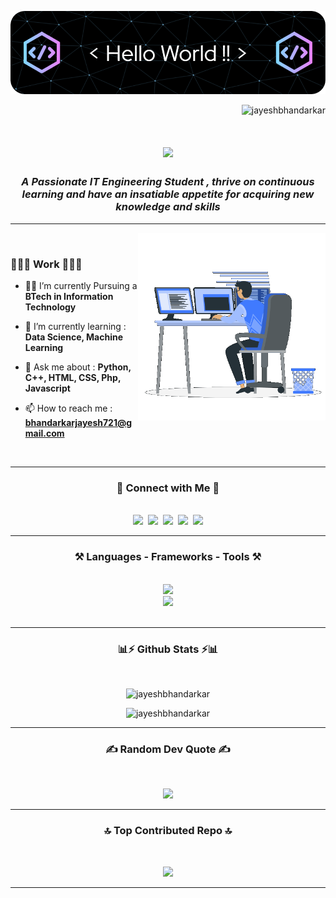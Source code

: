 ![Header](./header.png)

<p align="right"> <img src="https://komarev.com/ghpvc/?username=jayeshbhandarkar&label=Profile%20views&color=0e75b6&style=flat" alt="jayeshbhandarkar" /> </p>

<h1 align="center">
    <img src="https://readme-typing-svg.herokuapp.com/?font=Righteous&size=35&center=true&vCenter=true&width=500&height=70&duration=4000&lines=Hi+!+👋;+I'm+Jayesh+Bhandarkar+!!;" />
</h1>

<h3 align="center"><i>A Passionate IT Engineering Student , thrive on continuous learning and have an insatiable appetite for acquiring new knowledge and skills</i></h3>
<hr/>
<img align="right" width=300 alt="coading" src="./sample.gif">
<br/>
<h3 align="left">👨🏻‍💻 Work 👨🏻‍💻</h3>
<div align="left">
    
- 👨‍🎓 I’m currently Pursuing a **BTech in Information Technology** <br>
    
- 🌱 I’m currently learning : **Data Science, Machine Learning** <br>
 
- 💬 Ask me about : **Python, C++, HTML, CSS, Php, Javascript** <br>
 
- 📫 How to reach me : **<a href="mailto: bhandarkarjayesh721@gmail.com">bhandarkarjayesh721@gmail.com</a>** <br>
</div>
<br>
<hr/>

<h3 align="center">🔗 Connect with Me 🔗</h3>
<br/>
<div align="center">
    <a href="https://linkedin.com/in/https://www.linkedin.com/in/jayesh-bhandarkar-66499a236" target="blank"><img src="https://skillicons.dev/icons?i=linkedin" /></a>&nbsp;
    <a href="mailto:bhandarkarjayesh721@gmail.com" target="blank"><img src="https://skillicons.dev/icons?i=gmail" /></a>&nbsp;
    <a href="https://twitter.com/https://twitter.com/its_jayesh_777?t=ddjcapw0rcfmxujawsbhcg&s=08" target="blank"><img src="https://skillicons.dev/icons?i=twitter" /></a>&nbsp;
    <a href="https://github.com/jayeshbhandarkar" target="blank"><img src="https://skillicons.dev/icons?i=github" /></a>&nbsp;
    <a href="https://instagram.com/_its_jayesh_92_" target="blank"><img src="https://skillicons.dev/icons?i=instagram" /></a>
</div>
<hr/>

<h3 align="center">⚒️ Languages - Frameworks - Tools ⚒️</h3>
<br/>
<div align="center">
    <img src="https://skillicons.dev/icons?i=html,css,github,cpp,php,figma,vscode" /><br/>
    <img src="https://skillicons.dev/icons?i=python,javascript,java,c,mysql,androidstudio,flask,ps" /><br/>
</div>
<br/>
<hr/>

<h3 align="center">📊⚡ Github Stats ⚡📊</h3>
<br>
<div align=center>
    <p><img width=400 src="https://github-readme-stats.vercel.app/api?username=jayeshbhandarkar&show_icons=true&theme=react&hide_border=false&rank_icon=github&locale=en" alt="jayeshbhandarkar" /></p>
    <p><img width=315 src="https://github-readme-stats.vercel.app/api/top-langs?username=jayeshbhandarkar&show_icons=true&theme=react&border_radius=10&locale=en&layout=compact" alt="jayeshbhandarkar" /></p>
</div>
<hr/>

<h3 align="center">✍️ Random Dev Quote ✍️</h3>
<br>
<div align=center>
    
![](https://quotes-github-readme.vercel.app/api?type=vetical&theme=radical)
    
</div>
<hr/>

<h3 align="center"> 🔝 Top Contributed Repo 🔝</h3>
<br>
<div align=center>
    
![](https://github-contributor-stats.vercel.app/api?username=jayeshbhandarkar&limit=5&theme=dark&combine_all_yearly_contributions=true)

</div>
<hr/>
